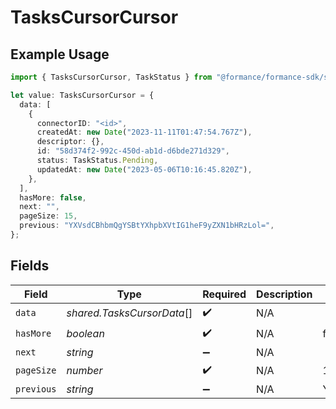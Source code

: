 # TasksCursorCursor

## Example Usage

```typescript
import { TasksCursorCursor, TaskStatus } from "@formance/formance-sdk/sdk/models/shared";

let value: TasksCursorCursor = {
  data: [
    {
      connectorID: "<id>",
      createdAt: new Date("2023-11-11T01:47:54.767Z"),
      descriptor: {},
      id: "58d374f2-992c-450d-ab1d-d6bde271d329",
      status: TaskStatus.Pending,
      updatedAt: new Date("2023-05-06T10:16:45.820Z"),
    },
  ],
  hasMore: false,
  next: "",
  pageSize: 15,
  previous: "YXVsdCBhbmQgYSBtYXhpbXVtIG1heF9yZXN1bHRzLol=",
};
```

## Fields

| Field                                        | Type                                         | Required                                     | Description                                  | Example                                      |
| -------------------------------------------- | -------------------------------------------- | -------------------------------------------- | -------------------------------------------- | -------------------------------------------- |
| `data`                                       | *shared.TasksCursorData*[]                   | :heavy_check_mark:                           | N/A                                          |                                              |
| `hasMore`                                    | *boolean*                                    | :heavy_check_mark:                           | N/A                                          | false                                        |
| `next`                                       | *string*                                     | :heavy_minus_sign:                           | N/A                                          |                                              |
| `pageSize`                                   | *number*                                     | :heavy_check_mark:                           | N/A                                          | 15                                           |
| `previous`                                   | *string*                                     | :heavy_minus_sign:                           | N/A                                          | YXVsdCBhbmQgYSBtYXhpbXVtIG1heF9yZXN1bHRzLol= |